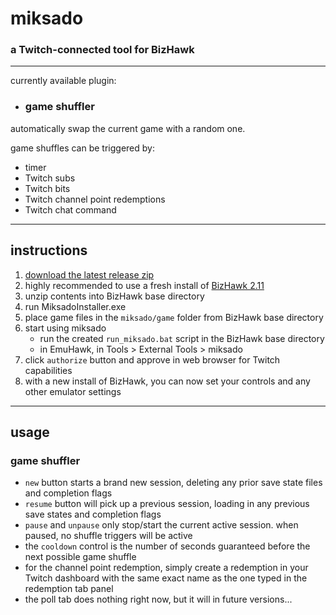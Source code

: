 # miksado
### a Twitch-connected tool for BizHawk

***

currently available plugin:

- ### game shuffler
automatically swap the current game with a random one.

game shuffles can be triggered by:
  - timer
  - Twitch subs
  - Twitch bits
  - Twitch channel point redemptions
  - Twitch chat command

---

## instructions

1. [download the latest release zip](https://github.com/JacksonParodi/miksado/releases)
2. highly recommended to use a fresh install of [BizHawk 2.11](https://github.com/TASEmulators/BizHawk/releases/tag/2.11)
3. unzip contents into BizHawk base directory
4. run MiksadoInstaller.exe
5. place game files in the `miksado/game` folder from BizHawk base directory
6. start using miksado
    - run the created `run_miksado.bat` script in the BizHawk base directory
    - in EmuHawk, in Tools > External Tools > miksado
7. click `authorize` button and approve in web browser for Twitch capabilities
8. with a new install of BizHawk, you can now set your controls and any other emulator settings

---

## usage

### game shuffler

- `new` button starts a brand new session, deleting any prior save state files and completion flags
- `resume` button will pick up a previous session, loading in any previous save states and completion flags
- `pause` and `unpause` only stop/start the current active session. when paused, no shuffle triggers will be active
- the `cooldown` control is the number of seconds guaranteed before the next possible game shuffle
- for the channel point redemption, simply create a redemption in your Twitch dashboard with the same exact name as the one typed in the redemption tab panel
- the poll tab does nothing right now, but it will in future versions...

